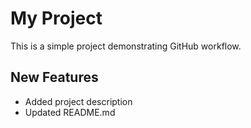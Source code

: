 # My Project  
This is a simple project demonstrating GitHub workflow.  
## New Features  
- Added project description  
- Updated README.md  
